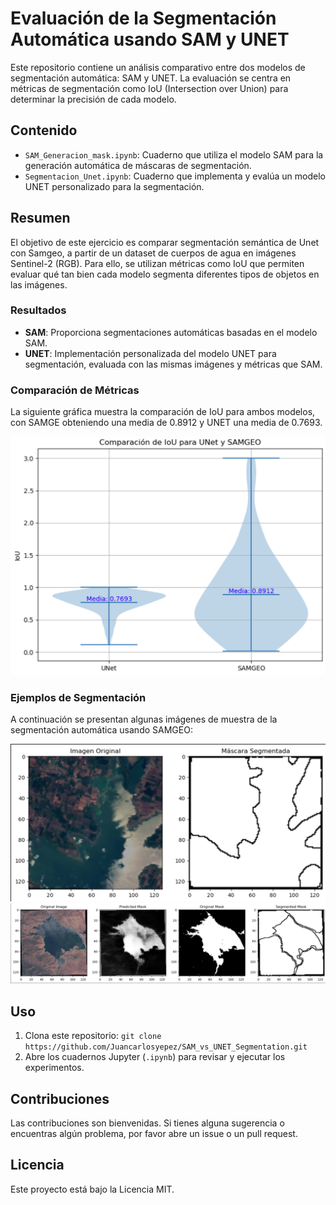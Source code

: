 # Evaluación de la Segmentación Automática usando SAM y UNET

Este repositorio contiene un análisis comparativo entre dos modelos de segmentación automática: SAM y UNET. La evaluación se centra en métricas de segmentación como IoU (Intersection over Union) para determinar la precisión de cada modelo.

## Contenido

- `SAM_Generacion_mask.ipynb`: Cuaderno que utiliza el modelo SAM para la generación automática de máscaras de segmentación.
- `Segmentacion_Unet.ipynb`: Cuaderno que implementa y evalúa un modelo UNET personalizado para la segmentación.

## Resumen

El objetivo de este ejercicio es comparar segmentación semántica de Unet con Samgeo, a partir de un dataset de cuerpos de agua en imágenes Sentinel-2 (RGB). Para ello, se utilizan métricas como IoU que permiten evaluar qué tan bien cada modelo segmenta diferentes tipos de objetos en las imágenes.

### Resultados

- **SAM**: Proporciona segmentaciones automáticas basadas en el modelo SAM.
- **UNET**: Implementación personalizada del modelo UNET para segmentación, evaluada con las mismas imágenes y métricas que SAM.

### Comparación de Métricas

La siguiente gráfica muestra la comparación de IoU para ambos modelos, con SAMGE obteniendo una media de 0.8912 y UNET una media de 0.7693.

![Comparación de IoU para UNET y SAMGEO](unet_sam.png)

### Ejemplos de Segmentación

A continuación se presentan algunas imágenes de muestra de la segmentación automática usando SAMGEO:

![Segmentación Automática de SAMGEO](visualizacion_segmentacion_sam.png)
![Segmentación Automática de SAMGEO](visualizacion_segmentacion_sam2.png)

## Uso

1. Clona este repositorio: `git clone https://github.com/Juancarlosyepez/SAM_vs_UNET_Segmentation.git`
2. Abre los cuadernos Jupyter (`.ipynb`) para revisar y ejecutar los experimentos.

## Contribuciones

Las contribuciones son bienvenidas. Si tienes alguna sugerencia o encuentras algún problema, por favor abre un issue o un pull request.

## Licencia

Este proyecto está bajo la Licencia MIT.
